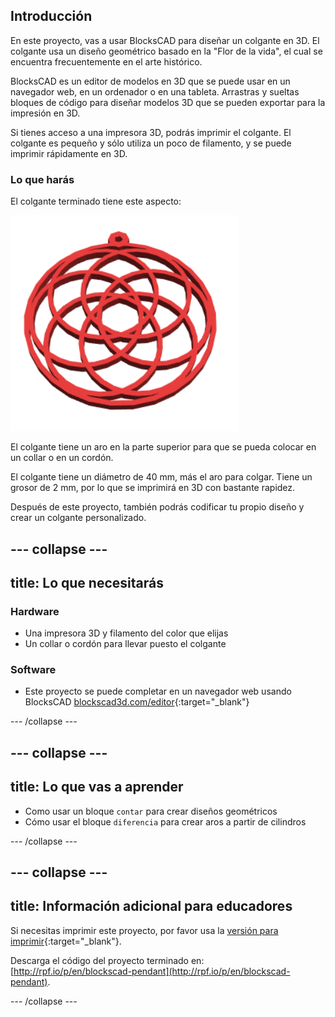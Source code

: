 ## Introducción

En este proyecto, vas a usar BlocksCAD para diseñar un colgante en 3D. El colgante usa un diseño geométrico basado en la "Flor de la vida", el cual se encuentra frecuentemente en el arte histórico.

BlocksCAD es un editor de modelos en 3D que se puede usar en un navegador web, en un ordenador o en una tableta. Arrastras y sueltas bloques de código para diseñar modelos 3D que se pueden exportar para la impresión en 3D.

Si tienes acceso a una impresora 3D, podrás imprimir el colgante. El colgante es pequeño y sólo utiliza un poco de filamento, y se puede imprimir rápidamente en 3D.

### Lo que harás

El colgante terminado tiene este aspecto:

![captura de pantalla](images/pendant-finished.png)

El colgante tiene un aro en la parte superior para que se pueda colocar en un collar o en un cordón.

El colgante tiene un diámetro de 40 mm, más el aro para colgar. Tiene un grosor de 2 mm, por lo que se imprimirá en 3D con bastante rapidez.

Después de este proyecto, también podrás codificar tu propio diseño y crear un colgante personalizado.

--- collapse ---
---
title: Lo que necesitarás
---

### Hardware

+ Una impresora 3D y filamento del color que elijas
+ Un collar o cordón para llevar puesto el colgante

### Software

+ Este proyecto se puede completar en un navegador web usando BlocksCAD [blockscad3d.com/editor](https://www.blockscad3d.com/editor){:target="_blank"}

--- /collapse ---

--- collapse ---
---
title: Lo que vas a aprender
---

+ Como usar un bloque `contar` para crear diseños geométricos
+ Cómo usar el bloque `diferencia` para crear aros a partir de cilindros

--- /collapse ---

--- collapse ---
---
title: Información adicional para educadores
---

Si necesitas imprimir este proyecto, por favor usa la [versión para imprimir](https://projects.raspberrypi.org/en/projects/blockscad-pendant/print){:target="_blank"}.

Descarga el código del proyecto terminado en: [http://rpf.io/p/en/blockscad-pendant](http://rpf.io/p/en/blockscad-pendant).

--- /collapse ---
